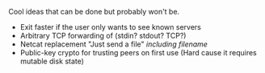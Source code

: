 Cool ideas that can be done but probably won't be.

- Exit faster if the user only wants to see known servers
- Arbitrary TCP forwarding of (stdin? stdout? TCP?)
- Netcat replacement "Just send a file" _including filename_
- Public-key crypto for trusting peers on first use (Hard cause it requires mutable disk state)
